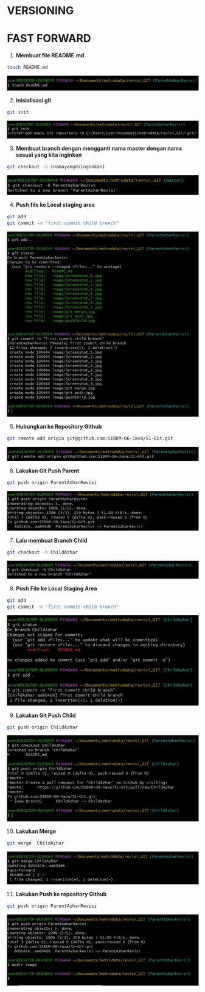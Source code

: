 # VERSIONING 

# FAST FORWARD

1. **Membuat file README.md**
``` bash 
touch README.md
``` 
<img src="./image/Screenshot_1.jpg" />

2. **Inisialisasi git**
``` bash
git init
```
<img src="./image/Screenshot_3.jpg">

3. **Membuat branch dengan mengganti nama master dengan nama sesuai yang kita inginkan**
``` bash
git checkout -b (namayangdiinginkan)
```
<img src="./image/Screenshot_4.jpg">

4. **Push file ke Local staging area**
``` bash
git add .
git commit -m "first commit child brench"
```
<img src="./image/Screenshot_5.jpg">

5. **Hubungkan ke Repository Github**
``` bash
git remote add origin git@github.com:SIBKM-06-Java/S1-Git.git
```
<img src="./image/Screenshot_6.jpg">

6. **Lakukan Git Push Parent**
``` bash
git push origin ParentAzharRevisi
```
<img src="./image/Screenshot_7.jpg">

7. **Lalu membuat Branch Child**
``` bash
git checkout -b ChildAzhar
```
<img src="./image/Screenshot_8.jpg">

8. **Push File ke Local Staging Area**
``` bash
git add .
git commit -m "first commit child branch"
```
<img src="./image/Screenshot_9.jpg">

9. **Lakukan Git Push Child**
``` bash
git push origin ChildAzhar
```
<img src="./image/pushChild.jpg">

10. **Lakukan Merge**
```bash
git merge  ChildAzhar
```
<img src="./image/git merge.jpg">

11. **Lakukan Push ke repository Github**
``` bash
git push origin ParentAzharRevisi
```
<img src="./image/git push.jpg">
